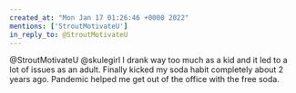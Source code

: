 ```yaml
---
created_at: "Mon Jan 17 01:26:46 +0000 2022"
mentions: ['StroutMotivateU']
in_reply_to: @StroutMotivateU
---
```


@StroutMotivateU @skulegirl I drank way too much as a kid and it led to a lot of issues as an adult. Finally kicked my soda habit completely about 2 years ago. Pandemic helped me get out of the office with the free soda.